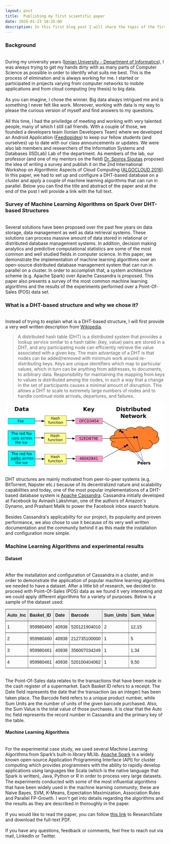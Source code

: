 ```yaml
---
layout: post
title:  Publishing my first scientific paper
date: 2020-01-23 10:35:00
description: In this first blog post I will share the topic of the first and only (at the moment) paper I published along with some very distinguished and talented professors and colleagues.
---
```


### Background
<br/>
During my university years (<a href="http://di.ionio.gr/en/" target="blank">Ionian University - Department of Informatics</a>), I was always trying to get my hands dirty with as many parts of Computer Science as possible in order to identify what suits me best. This is the process of elimination and is always working for me. I started or participated in projects varying from computer networks to mobile applications and from cloud computing (my thesis) to big data. 
<br/><br/>
As you can imagine, I chose the winner. Big data always intrigued me and is something I never felt like work. Moreover, working with data is my way to please the curious version of myself and find answers to my questions.
<br/><br/>
All this time, I had the priviledge of meeting and working with very talented people, many of which I still call friends. With a couple of those, we founded a developers team (Ionian Developers Team) where we developed an Android Application (<a href="https://ionio.gr/gr/news/6265/" target="blank">Feedippides</a>) to keep our fellow students (and ourselves) up to date with our class announcements or updates. We were also lab members and researchers of the Information Systems and Databases (ISDLab) Lab of the department. As members of the lab, our professor (and one of my mentors on the field) <a href="https://www.ceid.upatras.gr/en/staff/faculty/sioutas-spyros" target="blank">Dr. Spyros Sioutas</a> proposed the idea of writing a survey and publish it on the 2nd International Workshop on Algorithmic Aspects of Cloud Computing (<a href="https://conferences.au.dk/algo16/algocloud/" target="blank">ALGOCLOUD 2016</a>). In this paper, we had to set up and configure a DHT-based database on a cluster and apply a couple of machine learning algorithms that can run in parallel. Below you can find the title and abstract of the paper and at the end of the post I will provide a link with the full text.

### Survey of Machine Learning Algorithms on Spark Over DHT-based Structures
<br/>
Several solutions have been proposed over the past few years on data storage, data management as well as data retrieval systems. These solutions can process massive amount of data stored in relational or distributed database management systems. In addition, decision making analytics and predictive computational statistics are some of the most common and well studied fields in computer science. In this paper, we demonstrate the implementation of machine learning algorithms over an open-source distributed database management system that can run in parallel on a cluster. In order to accomplish that, a system architecture scheme (e.g. Apache Spark) over Apache Cassandra is proposed. This paper also presents a survey of the most common machine learning algorithms and the results of the experiments performed over a Point-Of-Sales (POS) data set.

### What is a DHT-based structure and why we chose it?
<br/>
Instead of trying to explain what is a DHT-based structure, I will first provide a very well written description from <a href="https://en.wikipedia.org/wiki/Distributed_hash_table" target="blank">Wikipedia</a>.
<br/>
<blockquote>
A distributed hash table (DHT) is a distributed system that provides a lookup service similar to a hash table: (key, value) pairs are stored in a DHT, and any participating node can efficiently retrieve the value associated with a given key. The main advantage of a DHT is that nodes can be added/removed with minimum work around re-distributing keys. Keys are unique identifiers which map to particular values, which in turn can be anything from addresses, to documents, to arbitrary data. Responsibility for maintaining the mapping from keys to values is distributed among the nodes, in such a way that a change in the set of participants causes a minimal amount of disruption. This allows a DHT to scale to extremely large numbers of nodes and to handle continual node arrivals, departures, and failures.
</blockquote>

<div class="img_row">
	<img class="col three" src="/img/post_1/DHT.svg">
</div>
<br/>
DHT structures are mainly motivated from peer-to-peer systems (e.g. BitTorrent, Napster etc.) because of its decentralized nature and scalability capabilities and today, one of the most popular implementations of a DHT-based database system is <a href="http://cassandra.apache.org/" target="blank">Apache Cassandra</a>. Cassandra initially developed at Facebook by Avinash Lakshman, one of the authors of Amazon's Dynamo, and Prashant Malik to power the Facebook inbox search feature.
<br/><br/>
Besides Cassandra's applicability for our project, its popularity and proven performance, we also chose to use it because of its very well written documentation and the community behind it as this made the installation and configuration more simple. 

### Machine Learning Algorithms and experimental results

#### Dataset
<br/>
After the installation and configuration of Cassandra in a cluster, and in order to demonstrate the application of popular machine learning algorithms we needed to have a dataset. After a little bit of research, we decided to proceed with Point-Of-Sales (POS) data as we found it very interesting and we could apply different algorithms for a variety of purposes. Below is a sample of the dataset used:
<br/>
<style type="text/css">
.tg  {border-collapse:collapse;border-spacing:0;}
.tg td{font-family:Arial, sans-serif;font-size:14px;padding:10px 5px;border-style:solid;border-width:1px;overflow:hidden;word-break:normal;border-color:black;}
.tg th{font-family:Arial, sans-serif;font-size:14px;font-weight:normal;padding:10px 5px;border-style:solid;border-width:1px;overflow:hidden;word-break:normal;border-color:black;}
.tg .tg-dvid{font-weight:bold;background-color:#efefef;border-color:inherit;text-align:left;vertical-align:top}
.tg .tg-wkkj{font-weight:bold;background-color:#efefef;border-color:inherit;text-align:left;vertical-align:top}
.tg .tg-0pky{border-color:inherit;text-align:left;vertical-align:top}
</style>
<table class="tg" style="width: 100% !important">
  <tr>
    <th class="tg-wkkj">Auto_Inc</th>
    <th class="tg-dvid">Basket_ID</th>
    <th class="tg-dvid">Date</th>
    <th class="tg-dvid">Barcode</th>
    <th class="tg-dvid">Sum_Units</th>
    <th class="tg-dvid">Sum_Value</th>
  </tr>
  <tr>
    <td class="tg-0pky">1</td>
    <td class="tg-0pky">959980460</td>
    <td class="tg-0pky">40938</td>
    <td class="tg-0pky">520121904010</td>
    <td class="tg-0pky">2</td>
    <td class="tg-0pky">12,15</td>
  </tr>
  <tr>
    <td class="tg-0pky">2</td>
    <td class="tg-0pky">959980460</td>
    <td class="tg-0pky">40938</td>
    <td class="tg-0pky">212735100000</td>
    <td class="tg-0pky">1</td>
    <td class="tg-0pky">5</td>
  </tr>
  <tr>
    <td class="tg-0pky">3</td>
    <td class="tg-0pky">959980461</td>
    <td class="tg-0pky">40938</td>
    <td class="tg-0pky">356007034249</td>
    <td class="tg-0pky">1</td>
    <td class="tg-0pky">1,34</td>
  </tr>
  <tr>
    <td class="tg-0pky">4</td>
    <td class="tg-0pky">959980461</td>
    <td class="tg-0pky">40938</td>
    <td class="tg-0pky">520100404062</td>
    <td class="tg-0pky">1</td>
    <td class="tg-0pky">9,50</td>
  </tr>
</table>
<br/>
The Point-Of-Sales data relates to the transactions that have been made in the cash register of a supermarket. Each Basket ID refers to a receipt. The Date ﬁeld represents the date that the transaction (as an integer) has been taken place. The Barcode ﬁeld refers to a unique product number, while Sum Units are the number of units of the given barcode purchased. Also, the Sum Value is the total value of those purchases. It is clear that the Auto Inc ﬁeld represents the record number in Cassandra and the primary key of the table.

#### Machine Learning Algorithms
<br/>
For the experimental case study, we used several Machine Learning Algorithms from Spark’s built-in library MLlib. <a href="https://spark.apache.org/" target="blank">Apache Spark</a> is a widely known open-source Application Programming Interface (API) for cluster computing which provides programmers with the ability to rapidly develop applications using languages like Scala (which is the native language that Spark is written), Java, Python or R in order to process very large datasets. The experiments conducted with some of the most inﬂuential algorithms that have been widely used in the machine learning community; these are Naive Bayes, SVM, K-Means, Expectation Maximization, Association Rules and Parallel FP-Growth. I won't get into details regarding the algorithms and the results as they are described in thoroughly in the paper.
<br/><br/>
If you would like to read the paper, you can follow <a href="https://www.researchgate.net/publication/311910023_Survey_of_machine_learning_algorithms_on_Spark_over_DHT-based_Structures" target="blank">this link</a> to ResearchGate and download the full-text PDF.
<br/><br/>
If you have any questions, feedback or comments, feel free to reach out via mail, LinkedIn or Twitter.
